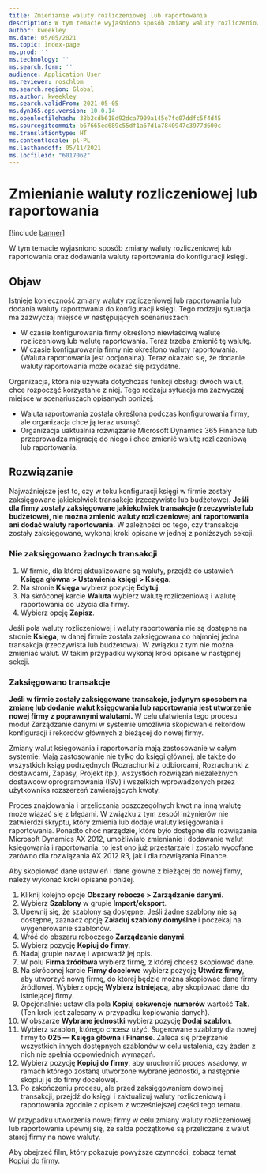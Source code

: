 ```yaml
---
title: Zmienianie waluty rozliczeniowej lub raportowania
description: W tym temacie wyjaśniono sposób zmiany waluty rozliczeniowej lub raportowania oraz dodawania waluty raportowania do konfiguracji księgi.
author: kweekley
ms.date: 05/05/2021
ms.topic: index-page
ms.prod: ''
ms.technology: ''
ms.search.form: ''
audience: Application User
ms.reviewer: roschlom
ms.search.region: Global
ms.author: kweekley
ms.search.validFrom: 2021-05-05
ms.dyn365.ops.version: 10.0.14
ms.openlocfilehash: 38b2cdb618d92dca7909a145e7fc07ddfc5f4d45
ms.sourcegitcommit: b67665ed689c55df1a67d1a7840947c3977d600c
ms.translationtype: HT
ms.contentlocale: pl-PL
ms.lasthandoff: 05/11/2021
ms.locfileid: "6017062"
---
```

# <a name="change-the-accounting-or-reporting-currency"></a>Zmienianie waluty rozliczeniowej lub raportowania

[!include [banner](../includes/banner.md)]

W tym temacie wyjaśniono sposób zmiany waluty rozliczeniowej lub raportowania oraz dodawania waluty raportowania do konfiguracji księgi.

## <a name="symptom"></a>Objaw

Istnieje konieczność zmiany waluty rozliczeniowej lub raportowania lub dodania waluty raportowania do konfiguracji księgi. Tego rodzaju sytuacja ma zazwyczaj miejsce w następujących scenariuszach:

- W czasie konfigurowania firmy określono niewłaściwą walutę rozliczeniową lub walutę raportowania. Teraz trzeba zmienić tę walutę.
- W czasie konfigurowania firmy nie określono waluty raportowania. (Waluta raportowania jest opcjonalna). Teraz okazało się, że dodanie waluty raportowania może okazać się przydatne.

Organizacja, która nie używała dotychczas funkcji obsługi dwóch walut, chce rozpocząć korzystanie z niej. Tego rodzaju sytuacja ma zazwyczaj miejsce w scenariuszach opisanych poniżej.

- Waluta raportowania została określona podczas konfigurowania firmy, ale organizacja chce ją teraz usunąć.
- Organizacja uaktualnia rozwiązanie Microsoft Dynamics 365 Finance lub przeprowadza migrację do niego i chce zmienić walutę rozliczeniową lub raportowania.

## <a name="resolution"></a>Rozwiązanie

Najważniejsze jest to, czy w toku konfiguracji księgi w firmie zostały zaksięgowane jakiekolwiek transakcje (rzeczywiste lub budżetowe). **Jeśli dla firmy zostały zaksięgowane jakiekolwiek transakcje (rzeczywiste lub budżetowe), nie można zmienić waluty rozliczeniowej ani raportowania ani dodać waluty raportowania.** W zależności od tego, czy transakcje zostały zaksięgowane, wykonaj kroki opisane w jednej z poniższych sekcji.

### <a name="no-transactions-have-been-posted"></a>Nie zaksięgowano żadnych transakcji

1. W firmie, dla której aktualizowane są waluty, przejdź do ustawień **Księga główna \> Ustawienia księgi \> Księga**.
2. Na stronie **Księga** wybierz pozycję **Edytuj**.
3. Na skróconej karcie **Waluta** wybierz walutę rozliczeniową i walutę raportowania do użycia dla firmy.
4. Wybierz opcję **Zapisz**.

Jeśli pola waluty rozliczeniowej i waluty raportowania nie są dostępne na stronie **Księga**, w danej firmie została zaksięgowana co najmniej jedna transakcja (rzeczywista lub budżetowa). W związku z tym nie można zmieniać walut. W takim przypadku wykonaj kroki opisane w następnej sekcji.

### <a name="transactions-have-been-posted"></a>Zaksięgowano transakcje

**Jeśli w firmie zostały zaksięgowane transakcje, jedynym sposobem na zmianę lub dodanie walut księgowania lub raportowania jest utworzenie nowej firmy z poprawnymi walutami.** W celu ułatwienia tego procesu moduł Zarządzanie danymi w systemie umożliwia skopiowanie rekordów konfiguracji i rekordów głównych z bieżącej do nowej firmy.

Zmiany walut księgowania i raportowania mają zastosowanie w całym systemie. Mają zastosowanie nie tylko do księgi głównej, ale także do wszystkich ksiąg podrzędnych (Rozrachunki z odbiorcami, Rozrachunki z dostawcami, Zapasy, Projekt itp.), wszystkich rozwiązań niezależnych dostawców oprogramowania (ISV) i wszelkich wprowadzonych przez użytkownika rozszerzeń zawierających kwoty.

Proces znajdowania i przeliczania poszczególnych kwot na inną walutę może wiązać się z błędami. W związku z tym zespół inżynierów nie zatwierdzi skryptu, który zmienia lub dodaje waluty księgowania i raportowania. Ponadto choć narzędzie, które było dostępne dla rozwiązania Microsoft Dynamics AX 2012, umożliwiało zmienianie i dodawanie walut księgowania i raportowania, to jest ono już przestarzałe i zostało wycofane zarówno dla rozwiązania AX 2012 R3, jak i dla rozwiązania Finance.

Aby skopiować dane ustawień i dane główne z bieżącej do nowej firmy, należy wykonać kroki opisane poniżej.

1. Kliknij kolejno opcje **Obszary robocze \> Zarządzanie danymi**.
2. Wybierz **Szablony** w grupie **Import/eksport**.
3. Upewnij się, że szablony są dostępne. Jeśli żadne szablony nie są dostępne, zaznacz opcję **Załaduj szablony domyślne** i poczekaj na wygenerowanie szablonów.
4. Wróć do obszaru roboczego **Zarządzanie danymi**.
5. Wybierz pozycję **Kopiuj do firmy**.
6. Nadaj grupie nazwę i wprowadź jej opis.
7. W polu **Firma źródłowa** wybierz firmę, z której chcesz skopiować dane.
8. Na skróconej karcie **Firmy docelowe** wybierz pozycję **Utwórz firmy**, aby utworzyć nową firmę, do której będzie można skopiować dane firmy źródłowej. Wybierz opcję **Wybierz istniejącą**, aby skopiować dane do istniejącej firmy.
9. Opcjonalnie: ustaw dla pola **Kopiuj sekwencje numerów** wartość **Tak**. (Ten krok jest zalecany w przypadku kopiowania danych).
10. W obszarze **Wybrane jednostki** wybierz pozycję **Dodaj szablon**.
11. Wybierz szablon, którego chcesz użyć. Sugerowane szablony dla nowej firmy to **025 — Księga główna** i **Finanse**. Zaleca się przejrzenie wszystkich innych dostępnych szablonów w celu ustalenia, czy żaden z nich nie spełnia odpowiednich wymagań.
12. Wybierz pozycję **Kopiuj do firmy**, aby uruchomić proces wsadowy, w ramach którego zostaną utworzone wybrane jednostki, a następnie skopiuj je do firmy docelowej.
13. Po zakończeniu procesu, ale przed zaksięgowaniem dowolnej transakcji, przejdź do księgi i zaktualizuj waluty rozliczeniową i raportowania zgodnie z opisem z wcześniejszej części tego tematu.

W przypadku utworzenia nowej firmy w celu zmiany waluty rozliczeniowej lub raportowania upewnij się, że salda początkowe są przeliczane z walut starej firmy na nowe waluty.

Aby obejrzeć film, który pokazuje powyższe czynności, zobacz temat [Kopiuj do firmy](https://community.dynamics.com/365/b/techtalks/posts/copy-into-legal-entity-october-24-2017).
